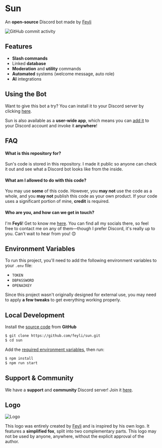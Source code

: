 # Sun
An **open-source** Discord bot made by [Feyli](https://feyli.dev)

![GitHub commit activity](https://img.shields.io/github/commit-activity/w/feyli/sun)
## Features

- **Slash commands**
- Linked **database**
- **Moderation** and **utility** commands
- **Automated** systems (welcome message, auto role)
- **AI** integrations
## Using the Bot

Want to give this bot a try? You can install it to your Discord server by clicking [here](https://discord.com/oauth2/authorize?client_id=743826135061889028).

Sun is also available as a **user-wide app**, which means you can [add it](https://discord.com/oauth2/authorize?client_id=743826135061889028) to your Discord account and invoke it **anywhere**!
## FAQ

#### What is this repository for?

Sun's code is stored in this repository. I made it public so anyone can check it out and see what a Discord bot looks like from the inside.

#### What am I allowed to do with this code?

You may use **some** of this code. However, you **may not** use the code as a whole, and you **may not** publish this code as your own product. If your code uses a significant portion of mine, **credit** is required.

#### Who are you, and how can we get in touch?

I'm **Feyli**! Get to know me [here](https://feyli.dev). You can find all my socials there, so feel free to contact me on any of them—though I prefer Discord, it's really up to you. Can't wait to hear from you! 😊
## Environment Variables

To run this project, you'll need to add the following environment variables to your `.env` file:

- `TOKEN`
- `DBPASSWORD`
- `OPENAIKEY`

Since this project wasn't originally designed for external use, you may need to apply **a few tweaks** to get everything working properly.
## Local Development

Install the [source code](https://github.com/feyli/sun) from **GitHub**

```bash
$ git clone https://github.com/feyli/sun.git
$ cd sun
```

Add the [required environment variables](#Environment-Variables), then run:
```bash
$ npm install
$ npm run start
```
    
## Support & Community

We have a **support** and **community** Discord server! Join it [here](https://discord.com/invite/q5x2tUr2rr).
## Logo

![Logo](https://cdn.discordapp.com/avatars/743826135061889028/1c7fda307d3c78723c85dffed3bbae1b.webp?size=4096&format=webp&width=0&height=512)

This logo was entirely created by [Feyli](https://feyli.dev) and is inspired by his own logo. It features a **simplified fox**, split into two complementary parts.
This logo may not be used by anyone, anywhere, without the explicit approval of the author.

